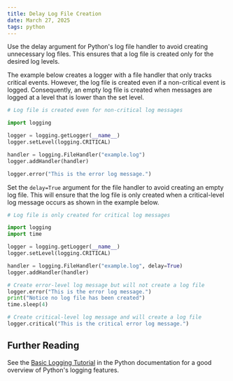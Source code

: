 ```yaml
---
title: Delay Log File Creation
date: March 27, 2025
tags: python
---
```


Use the delay argument for Python's log file handler to avoid creating unnecessary log files. This ensures that a log file is created only for the desired log levels.

The example below creates a logger with a file handler that only tracks critical events. However, the log file is created even if a non-critical event is logged. Consequently, an empty log file is created when messages are logged at a level that is lower than the set level.

```python
# Log file is created even for non-critical log messages

import logging

logger = logging.getLogger(__name__)
logger.setLevel(logging.CRITICAL)

handler = logging.FileHandler("example.log")
logger.addHandler(handler)

logger.error("This is the error log message.")
```

Set the `delay=True` argument for the file handler to avoid creating an empty log file. This will ensure that the log file is only created when a critical-level log message occurs as shown in the example below.

```python
# Log file is only created for critical log messages

import logging
import time

logger = logging.getLogger(__name__)
logger.setLevel(logging.CRITICAL)

handler = logging.FileHandler("example.log", delay=True)
logger.addHandler(handler)

# Create error-level log message but will not create a log file
logger.error("This is the error log message.")
print("Notice no log file has been created")
time.sleep(4)

# Create critical-level log message and will create a log file
logger.critical("This is the critical error log message.")
```

## Further Reading

See the [Basic Logging Tutorial](https://docs.python.org/3/howto/logging.html) in the Python documentation for a good overview of Python's logging features.

